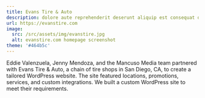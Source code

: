 ```yaml
---
title: Evans Tire & Auto
description: dolore aute reprehenderit deserunt aliquip est consequat duis ex labore pariatur velit dolor exercitation duis duis excepteur fugiat fugiat non consequat mollit
url: https://evanstire.com
image:
  src: /src/assets/img/evanstire.jpg
  alt: evanstire.com homepage screenshot
theme: '#464b5c'
---
```


Eddie Valenzuela, Jenny Mendoza, and the Mancuso Media team partnered with Evans Tire & Auto, a chain of tire shops in San Diego, CA, to create a tailored WordPress website. The site featured locations, promotions, services, and custom integrations. We built a custom WordPress site to meet their requirements.
